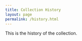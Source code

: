 ```yaml
---
title: Collection History
layout: page
permalink: /history.html
---
```


This is the history of the collection.